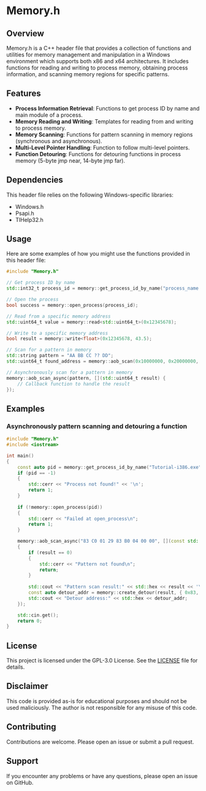 # Memory.h

## Overview

Memory.h is a C++ header file that provides a collection of functions and utilities for memory management and manipulation in a Windows environment which supports both x86 and x64 architectures. It includes functions for reading and writing to process memory, obtaining process information, and scanning memory regions for specific patterns.

## Features

- **Process Information Retrieval**: Functions to get process ID by name and main module of a process.
- **Memory Reading and Writing**: Templates for reading from and writing to process memory.
- **Memory Scanning**: Functions for pattern scanning in memory regions (synchronous and asynchronous).
- **Multi-Level Pointer Handling**: Function to follow multi-level pointers.
- **Function Detouring**: Functions for detouring functions in process memory (5-byte jmp near, 14-byte jmp far).

## Dependencies

This header file relies on the following Windows-specific libraries:

- Windows.h
- Psapi.h
- TlHelp32.h

## Usage

Here are some examples of how you might use the functions provided in this header file:

```cpp
#include "Memory.h"

// Get process ID by name
std::int32_t process_id = memory::get_process_id_by_name("process_name.exe");

// Open the process
bool success = memory::open_process(process_id);

// Read from a specific memory address
std::uint64_t value = memory::read<std::uint64_t>(0x12345678);

// Write to a specific memory address
bool result = memory::write<float>(0x12345678, 43.5);

// Scan for a pattern in memory
std::string pattern = "AA BB CC ?? DD";
std::uint64_t found_address = memory::aob_scan(0x10000000, 0x20000000, pattern);

// Asynchronously scan for a pattern in memory
memory::aob_scan_async(pattern, [](std::uint64_t result) {
    // Callback function to handle the result
});
```

## Examples

### Asynchronously pattern scanning and detouring a function

```cpp
#include "Memory.h"
#include <iostream>

int main()
{
    const auto pid = memory::get_process_id_by_name("Tutorial-i386.exe");
    if (pid == -1) 
    {
        std::cerr << "Process not found!" << '\n';
        return 1;
    }
    
    if (!memory::open_process(pid))
    {
        std::cerr << "Failed at open_process\n";
        return 1;
    }

    memory::aob_scan_async("83 C0 01 29 83 B0 04 00 00", [](const std::uint64_t& result)
    {
        if (result == 0)
        {
            std::cerr << "Pattern not found\n";
            return;
        }
        
        std::cout << "Pattern scan result:" << std::hex << result << '\n';
        const auto detour_addr = memory::create_detour(result, { 0x83, 0xC0, 0x01, 0x29, 0x83, 0xB0, 0x04, 0x00, 0x00 }, 9);
        std::cout << "Detour address:" << std::hex << detour_addr;
    });

    std::cin.get();
    return 0;
}
```

## License

This project is licensed under the GPL-3.0 License. See the [LICENSE](LICENSE) file for details.

## Disclaimer

This code is provided as-is for educational purposes and should not be used maliciously. The author is not responsible for any misuse of this code.

## Contributing

Contributions are welcome. Please open an issue or submit a pull request.

## Support

If you encounter any problems or have any questions, please open an issue on GitHub.
